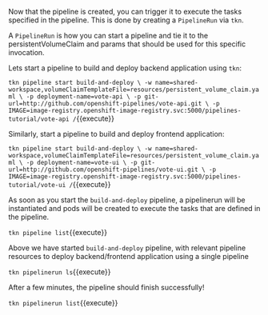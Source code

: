Now that the pipeline is created, you can trigger it to execute the tasks specified in the pipeline. This is done by creating a `PipelineRun` via `tkn`.

A `PipelineRun` is how you can start a pipeline and tie it to the persistentVolumeClaim and params that should be used for this specific invocation.

Lets start a pipeline to build and deploy backend application using `tkn`:

`tkn pipeline start build-and-deploy \
    -w name=shared-workspace,volumeClaimTemplateFile=resources/persistent_volume_claim.yaml \
    -p deployment-name=vote-api \
    -p git-url=http://github.com/openshift-pipelines/vote-api.git \
    -p IMAGE=image-registry.openshift-image-registry.svc:5000/pipelines-tutorial/vote-api /`{{execute}}

Similarly, start a pipeline to build and deploy frontend application:

`tkn pipeline start build-and-deploy \
    -w name=shared-workspace,volumeClaimTemplateFile=resources/persistent_volume_claim.yaml \
    -p deployment-name=vote-ui \
    -p git-url=http://github.com/openshift-pipelines/vote-ui.git \
    -p IMAGE=image-registry.openshift-image-registry.svc:5000/pipelines-tutorial/vote-ui /`{{execute}}

As soon as you start the `build-and-deploy` pipeline, a pipelinerun will be instantiated and pods will be created to execute the tasks that are defined in the pipeline.

`tkn pipeline list`{{execute}}

Above we have started `build-and-deploy` pipeline, with relevant pipeline resources to deploy backend/frontend application using a single pipeline

`tkn pipelinerun ls`{{execute}}

After a few minutes, the pipeline should finish successfully!

`tkn pipelinerun list`{{execute}}